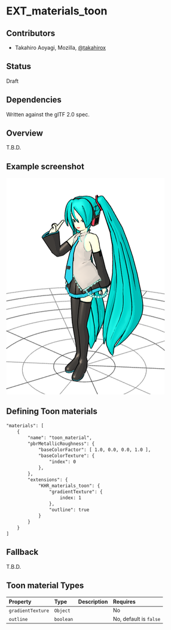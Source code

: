 # EXT\_materials\_toon

## Contributors

* Takahiro Aoyagi, Mozilla, [@takahirox](https://github.com/takahirox)

## Status

Draft

## Dependencies

Written against the glTF 2.0 spec.

## Overview

T.B.D.

## Example screenshot

![Example screenshot](./screenshots/screenshot.png)

## Defining Toon materials

```
"materials": [
    {
        "name": "toon_material",
        "pbrMetallicRoughness": {
            "baseColorFactor": [ 1.0, 0.0, 0.0, 1.0 ],
            "baseColorTexture": {
                "index": 0
            },
        },
        "extensions": {
            "KHR_materials_toon": {
                "gradientTexture": {
                    index: 1
                },
                "outline": true
            }
        }
    }
]
```

## Fallback

T.B.D.

## Toon material Types

| Property | Type | Description | Requires |
|:------|:------|:------|:------|
| `gradientTexture` | `Object` | | No |
| `outline` | `boolean` | | No, default is `false` |
